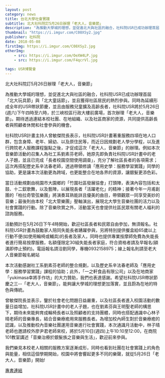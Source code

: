 ```yaml
---
layout: post
category: news
title: 台北大學社會實踐
subtitle: 北大社科院訂5月26日辦理「老大人，音樂節」
description: "為推動大學城的理想，並促進北大與社區的融合，社科院USR已成功辦理首屆「北大玩具節」與「北大童話節」，並且獲得社區居民的熱烈參與..."
thumbnail: "https://i.imgur.com/C08XSy2.jpg"
publisher: 社科院
date: 2018-05-08
firstImg: https://i.imgur.com/C08XSy2.jpg
otherImg:
    - src: https://i.imgur.com/OeXW4LP.jpg
    - src: https://i.imgur.com/F4qcrVl.jpg
    
tags: USR博覽會
---
```


北大社科院訂5月26日辦理「老大人，音樂節」

為推動大學城的理想，並促進北大與社區的融合，社科院USR已成功辦理首屆「北大玩具節」與「北大童話節」，並且獲得社區居民的熱烈參與。同時為延續形成全年的USR帶狀節慶，並且由服務兒童擴及高齡長者，社科院USR將於5月26日(週六)下午四時至六時，於三峽校區行政大樓前廣場，首次辦理「老大人，音樂節」。期待透過連結本校社團、在地組織、以及社區商家的資源，共同提供高齡長者與照顧者休閒和社會參與的機會。

社科院USR計畫主持人曾敏傑院長表示，社科院USR計畫著重服務四項在地人口群，包含身障、老年、婦幼、以及原住民等，而近日因規劃老人學分學程，以及進行跨院老人服務課程盤點之後，才促成這次「老大人，音樂節」的辦理。例如本次音樂節活動的召集人為社工系劉素芬老師，她原先即負責社科院USR計畫中的老人子題，並且已完成「長者校園空間使用調查」，充分了解社區長者的各項需求；這次再搭配歷史系辛法春老師，透過帶領修讀「應用史學：服務學習實踐」同學的協助，更是讓本次活動更為跨域，也更能整合在地各界的資源，讓銀髮更添色彩。

當日活動規劃由桃園市大園鄉的「竹圍社區發展協會」打頭陣，表演內容包括和太鼓、十二釵歌舞，以及藝陣，以展現長者「活躍老化」的精神；接著今年一月甫創團的「柏拉奇管弦樂團」將演奏耳熟能詳且優美的曲目，帶領觀眾一同享受美妙的音樂；最後則由本校「北大管樂團」壓軸演出，展現北大學生音樂社團的活力以及社會實踐的行動。除了音樂欣賞之外，活動當天也會提供社區民眾有關老人福利的諮詢服務。

活動預計在5月26日下午4時開始，歡迎社區長者和民眾自由參加，無須報名。社科院USR計畫為鼓勵家人陪同失能長者踴躍參與，另將特別提供餐盒給65歲以上行動不便(如使用輪椅或輔具)的長者及家人，同時也提供專業按摩師免費為失能長者進行簡易按摩服務，名額僅限定30組失能長者家庭，符合資格者請及早報名(額滿即停止預約)。電話報名請洽劉同學，專機0932158975；線上報名則請至老大人音樂節報名網站

本次活動感謝社工系劉素芬老師的整合規劃，以及歷史系辛法春老師及「應用史學：服務學習實踐」課程的協助；此外，「一之軒食品有限公司」以及在地商家「yukimasa幸將手作坊」的大力贊助，我們也表達感謝。希望社科院USR帶狀節慶之三--「老大人，音樂節」，能夠讓大學城的理想更加落實，並且蔚為在地的特色與傳統。

曾敏傑院長並表示，鑒於社會老化問題日益嚴重，以及社區長者進入校園活動的數量日益增加，社科院USR計畫中的老人子題，也在劉素芬與王明聖老師的構思下，期待未來能夠育成輪椅長者以及照顧者的支持團體，同時也搭配通識中心林子晴老師的音樂專長，結合音樂療癒用來服務長者。為增加校內師生對於音樂療癒的認識，以及推動校內音樂社團運用音樂進行社會實踐，本次通識月活動中，林子晴老師也邀請校外廖尹君老師來校，將於5月10日(週四)上午10:10至12:00，在商院101教室講述「音樂治療於銀髮族之音樂與生活」，歡迎前來參與。

我們樂見本校老人相關的服務方案逐漸成形，同時也看到社團在社會實踐上的角色與能量，相信這個學期開始，校園中將會響起更多不同的樂聲，就從5月26日「老大人，音樂節」開始!

<a href="https://docs.google.com/forms/d/e/1FAIpQLSdW0l3mIFg2dprDEtjRTLCq-SFcEhmfyiAA9dT5gg5Mf3k3Mg/viewformh">專書連結</a>

